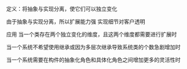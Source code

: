定义：将抽象与实现分离，使它们可以独立变化

由于抽象与实现分离，所以扩展能力强
实现细节对客户透明

应用
当一个类存在两个独立变化的维度，且这两个维度都需要进行扩展时

当一个系统不希望使用继承或因为多层次继承导致系统类的个数急剧增加时

当一个系统需要在构件的抽象化角色和具体化角色之间增加更多的灵活性时